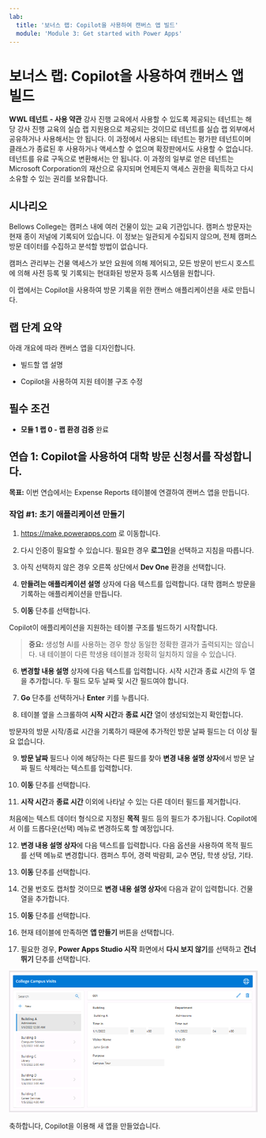 ```yaml
---
lab:
  title: '보너스 랩: Copilot을 사용하여 캔버스 앱 빌드'
  module: 'Module 3: Get started with Power Apps'
---
```


# 보너스 랩: Copilot을 사용하여 캔버스 앱 빌드

**WWL 테넌트 - 사용 약관** 강사 진행 교육에서 사용할 수 있도록 제공되는 테넌트는 해당 강사 진행 교육의 실습 랩 지원용으로 제공되는 것이므로 테넌트를 실습 랩 외부에서 공유하거나 사용해서는 안 됩니다. 이 과정에서 사용되는 테넌트는 평가판 테넌트이며 클래스가 종료된 후 사용하거나 액세스할 수 없으며 확장판에서도 사용할 수 없습니다. 테넌트를 유료 구독으로 변환해서는 안 됩니다. 이 과정의 일부로 얻은 테넌트는 Microsoft Corporation의 재산으로 유지되며 언제든지 액세스 권한을 획득하고 다시 소유할 수 있는 권리를 보유합니다. 

## 시나리오

Bellows College는 캠퍼스 내에 여러 건물이 있는 교육 기관입니다. 캠퍼스 방문자는 현재 종이 저널에 기록되어 있습니다. 이 정보는 일관되게 수집되지 않으며, 전체 캠퍼스 방문 데이터를 수집하고 분석할 방법이 없습니다.

캠퍼스 관리부는 건물 액세스가 보안 요원에 의해 제어되고, 모든 방문이 반드시 호스트에 의해 사전 등록 및 기록되는 현대화된 방문자 등록 시스템을 원합니다.

이 랩에서는 Copilot을 사용하여 방문 기록을 위한 캔버스 애플리케이션을 새로 만듭니다. 

## 랩 단계 요약

아래 개요에 따라 캔버스 앱을 디자인합니다.

- 빌드할 앱 설명

- Copilot을 사용하여 지원 테이블 구조 수정

 ## 필수 조건

- **모듈 1 랩 0 - 랩 환경 검증** 완료

## 연습 1: Copilot을 사용하여 대학 방문 신청서를 작성합니다.

**목표:** 이번 연습에서는 Expense Reports 테이블에 연결하여 캔버스 앱을 만듭니다.

### 작업 \#1: 초기 애플리케이션 만들기

1. https://make.powerapps.com 로 이동합니다.

2. 다시 인증이 필요할 수 있습니다. 필요한 경우 **로그인**을 선택하고 지침을 따릅니다.

3. 아직 선택하지 않은 경우 오른쪽 상단에서 **Dev One** 환경을 선택합니다.

4. **만들려는 애플리케이션 설명** 상자에 다음 텍스트를 입력합니다. 대학 캠퍼스 방문을 기록하는 애플리케이션을 만듭니다. 

5. **이동** 단추를 선택합니다.

Copilot이 애플리케이션을 지원하는 테이블 구조를 빌드하기 시작합니다. 

> **중요:** 생성형 AI를 사용하는 경우 항상 동일한 정확한 결과가 출력되지는 않습니다. 내 테이블이 다른 학생용 테이블과 정확히 일치하지 않을 수 있습니다. 

6. **변경할 내용 설명** 상자에 다음 텍스트를 입력합니다. 시작 시간과 종료 시간의 두 열을 추가합니다. 두 필드 모두 날짜 및 시간 필드여야 합니다.  

7. **Go** 단추를 선택하거나 **Enter** 키를 누릅니다. 

8. 테이블 옆을 스크롤하여 **시작 시간**과 **종료 시간** 열이 생성되었는지 확인합니다. 

방문자의 방문 시작/종료 시간을 기록하기 때문에 추가적인 방문 날짜 필드는 더 이상 필요 없습니다. 

9. **방문 날짜** 필드나 이에 해당하는 다른 필드를 찾아 **변경 내용 설명 상자**에서 방문 날짜 필드 삭제라는 텍스트를 입력합니다. 

10. **이동** 단추를 선택합니다. 

11. **시작 시간**과 **종료 시간** 이외에 나타날 수 있는 다른 데이터 필드를 제거합니다. 

처음에는 텍스트 데이터 형식으로 지정된 **목적** 필드 등의 필드가 추가됩니다. Copilot에서 이를 드롭다운(선택) 메뉴로 변경하도록 할 예정입니다. 

12. **변경 내용 설명 상자**에 다음 텍스트를 입력합니다. 다음 옵션을 사용하여 목적 필드를 선택 메뉴로 변경합니다. 캠퍼스 투어, 경력 박람회, 교수 면담, 학생 상담, 기타. 

13. **이동** 단추를 선택합니다. 

14. 건물 번호도 캡처할 것이므로 **변경 내용 설명 상자**에 다음과 같이 입력합니다. 건물 열을 추가합니다. 

15. **이동** 단추를 선택합니다. 

16. 현재 테이블에 만족하면 **앱 만들기** 버튼을 선택합니다. 

17. 필요한 경우, **Power Apps Studio 시작** 화면에서 **다시 보지 않기**를 선택하고 **건너뛰기** 단추를 선택합니다. 

![방금 만든 앱의 스크린샷](media/bonus-lab-copilot-01.png)

축하합니다, Copilot을 이용해 새 앱을 만들었습니다. 
